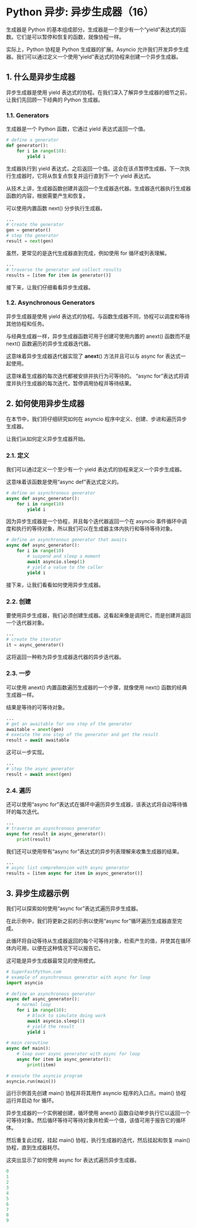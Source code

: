 # Python 异步: 异步生成器（16）

生成器是 Python 的基本组成部分。生成器是一个至少有一个“yield”表达式的函数。它们是可以暂停和恢复的函数，就像协程一样。

实际上，Python 协程是 Python 生成器的扩展。Asyncio 允许我们开发异步生成器。我们可以通过定义一个使用“yield”表达式的协程来创建一个异步生成器。



## 1. 什么是异步生成器

异步生成器是使用 yield 表达式的协程。在我们深入了解异步生成器的细节之前，让我们先回顾一下经典的 Python 生成器。

### 1.1. Generators

生成器是一个 Python 函数，它通过 yield 表达式返回一个值。

```python
# define a generator
def generator():
	for i in range(10):
		yield i
```

生成器执行到 yield 表达式，之后返回一个值。这会在该点暂停生成器。下一次执行生成器时，它将从恢复点恢复并运行直到下一个 yield 表达式。

从技术上讲，生成器函数创建并返回一个生成器迭代器。生成器迭代器执行生成器函数的内容，根据需要产生和恢复。

可以使用内置函数 next() 分步执行生成器。

```python
...
# create the generator
gen = generator()
# step the generator
result = next(gen)
```

虽然，更常见的是迭代生成器直到完成，例如使用 for 循环或列表理解。

```python
...
# traverse the generator and collect results
results = [item for item in generator()]
```

接下来，让我们仔细看看异步生成器。



### 1.2. Asynchronous Generators

异步生成器是使用 yield 表达式的协程。与函数生成器不同，协程可以调度和等待其他协程和任务。

与经典生成器一样，异步生成器函数可用于创建可使用内置的 anext() 函数而不是 next() 函数遍历的异步生成器迭代器。

这意味着异步生成器迭代器实现了 __anext__() 方法并且可以与 async for 表达式一起使用。

这意味着生成器的每次迭代都被安排并执行为可等待的。 “async for”表达式将调度并执行生成器的每次迭代，暂停调用协程并等待结果。



## 2. 如何使用异步生成器

在本节中，我们将仔细研究如何在 asyncio 程序中定义、创建、步进和遍历异步生成器。

让我们从如何定义异步生成器开始。



### 2.1. 定义

我们可以通过定义一个至少有一个 yield 表达式的协程来定义一个异步生成器。

这意味着该函数是使用“async def”表达式定义的。

```python
# define an asynchronous generator
async def async_generator():
	for i in range(10)
		yield i
```

因为异步生成器是一个协程，并且每个迭代器返回一个在 asyncio 事件循环中调度和执行的等待对象，所以我们可以在生成器主体内执行和等待等待对象。

```python
# define an asynchronous generator that awaits
async def async_generator():
	for i in range(10)
		# suspend and sleep a moment
		await asyncio.sleep(1)
		# yield a value to the caller
		yield i
```

接下来，让我们看看如何使用异步生成器。



### 2.2. 创建

要使用异步生成器，我们必须创建生成器。这看起来像是调用它，而是创建并返回一个迭代器对象。

```python
...
# create the iterator
it = async_generator()
```

这将返回一种称为异步生成器迭代器的异步迭代器。



### 2.3. 一步

可以使用 anext() 内置函数遍历生成器的一个步骤，就像使用 next() 函数的经典生成器一样。

结果是等待的可等待对象。

```python
...
# get an awaitable for one step of the generator
awaitable = anext(gen)
# execute the one step of the generator and get the result
result = await awaitable
```

这可以一步实现。

```python
...
# step the async generator
result = await anext(gen)
```



### 2.4. 遍历

还可以使用“async for”表达式在循环中遍历异步生成器，该表达式将自动等待循环的每次迭代。

```python
...
# traverse an asynchronous generator
async for result in async_generator():
	print(result)
```

我们还可以使用带有“async for”表达式的异步列表理解来收集生成器的结果。

```python
...
# async list comprehension with async generator
results = [item async for item in async_generator()]
```



## 3. 异步生成器示例

我们可以探索如何使用“async for”表达式遍历异步生成器。

在此示例中，我们将更新之前的示例以使用“async for”循环遍历生成器直至完成。

此循环将自动等待从生成器返回的每个可等待对象，检索产生的值，并使其在循环体内可用，以便在这种情况下可以报告它。

这可能是异步生成器最常见的使用模式。

```python
# SuperFastPython.com
# example of asynchronous generator with async for loop
import asyncio
 
# define an asynchronous generator
async def async_generator():
    # normal loop
    for i in range(10):
        # block to simulate doing work
        await asyncio.sleep(1)
        # yield the result
        yield i
 
# main coroutine
async def main():
    # loop over async generator with async for loop
    async for item in async_generator():
        print(item)
 
# execute the asyncio program
asyncio.run(main())
```

运行示例首先创建 main() 协程并将其用作 asyncio 程序的入口点。main() 协程运行并启动 for 循环。

异步生成器的一个实例被创建，循环使用 anext() 函数自动单步执行它以返回一个可等待对象。然后循环等待可等待对象并检索一个值，该值可用于报告它的循环体。

然后重复此过程，挂起 main() 协程，执行生成器的迭代，然后挂起和恢复 main() 协程，直到生成器耗尽。

这突出显示了如何使用 async for 表达式遍历异步生成器。

```python
0
1
2
3
4
5
6
7
8
9
```

